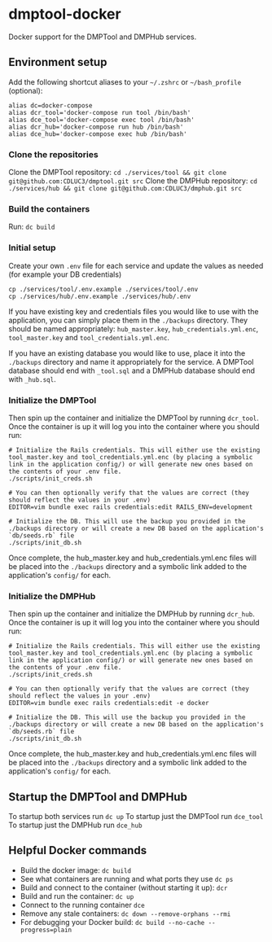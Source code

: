 # dmptool-docker

Docker support for the DMPTool and DMPHub services.

## Environment setup

Add the following shortcut aliases to your `~/.zshrc` or `~/bash_profile` (optional):
```
alias dc=docker-compose
alias dcr_tool='docker-compose run tool /bin/bash'
alias dce_tool='docker-compose exec tool /bin/bash'
alias dcr_hub='docker-compose run hub /bin/bash'
alias dce_hub='docker-compose exec hub /bin/bash'
```
### Clone the repositories
Clone the DMPTool repository: `cd ./services/tool && git clone git@github.com:CDLUC3/dmptool.git src`
Clone the DMPHub repository: `cd ./services/hub && git clone git@github.com:CDLUC3/dmphub.git src`

### Build the containers

Run: `dc build`

### Initial setup

Create your own `.env` file for each service and update the values as needed (for example your DB
credentials)
```
cp ./services/tool/.env.example ./services/tool/.env
cp ./services/hub/.env.example ./services/hub/.env
```

If you have existing key and credentials files you would like to use with the application, you can simply place them in the `./backups` directory. They should be named appropriately: `hub_master.key`, `hub_credentials.yml.enc`, `tool_master.key` and `tool_credentials.yml.enc`.

If you have an existing database you would like to use, place it into the `./backups` directory and name it appropriately for the service. A DMPTool database should end with `_tool.sql` and a DMPHub database should end with `_hub.sql`.

### Initialize the DMPTool

Then spin up the container and initialize the DMPTool by running `dcr_tool`. Once the container is up it will log you into the container where you should run:
```
# Initialize the Rails credentials. This will either use the existing tool_master.key and tool_credentials.yml.enc (by placing a symbolic link in the application config/) or will generate new ones based on the contents of your .env file.
./scripts/init_creds.sh

# You can then optionally verify that the values are correct (they should reflect the values in your .env)
EDITOR=vim bundle exec rails credentials:edit RAILS_ENV=development

# Initialize the DB. This will use the backup you provided in the ./backups directory or will create a new DB based on the application's `db/seeds.rb` file
./scripts/init_db.sh
```

Once complete, the hub_master.key and hub_credentials.yml.enc files will be placed into the `./backups` directory and a symbolic link added to the application's `config/` for each.

### Initialize the DMPHub

Then spin up the container and initialize the DMPHub by running `dcr_hub`. Once the container is up it will log you into the container where you should run:
```
# Initialize the Rails credentials. This will either use the existing tool_master.key and tool_credentials.yml.enc (by placing a symbolic link in the application config/) or will generate new ones based on the contents of your .env file.
./scripts/init_creds.sh

# You can then optionally verify that the values are correct (they should reflect the values in your .env)
EDITOR=vim bundle exec rails credentials:edit -e docker

# Initialize the DB. This will use the backup you provided in the ./backups directory or will create a new DB based on the application's `db/seeds.rb` file
./scripts/init_db.sh
```

Once complete, the hub_master.key and hub_credentials.yml.enc files will be placed into the `./backups` directory and a symbolic link added to the application's `config/` for each.

## Startup the DMPTool and DMPHub

To startup both services run `dc up`
To startup just the DMPTool run `dce_tool`
To startup just the DMPHub run `dce_hub`

## Helpful Docker commands

- Build the docker image: `dc build`
- See what containers are running and what ports they use `dc ps`
- Build and connect to the container (without starting it up): `dcr`
- Build and run the container: `dc up`
- Connect to the running container `dce`
- Remove any stale containers: `dc down --remove-orphans --rmi`
- For debugging your Docker build: `dc build --no-cache --progress=plain`
